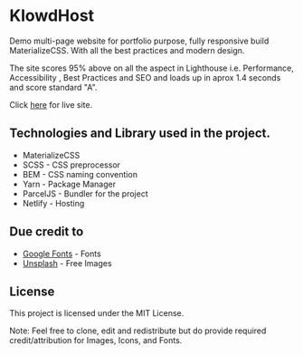 # KlowdHost

Demo multi-page website for portfolio purpose, fully responsive build MaterializeCSS. With all the best practices and modern design.

The site scores 95% above on all the aspect in Lighthouse i.e. Performance, Accessibility , Best Practices and SEO and loads up in aprox 1.4 seconds and score standard "A".

Click [here](https://amazing-ptolemy-fccb31.netlify.com/) for live site.

## Technologies and Library used in the project.

- MaterializeCSS
- SCSS - CSS preprocessor
- BEM - CSS naming convention
- Yarn - Package Manager
- ParcelJS - Bundler for the project
- Netlify - Hosting

## Due credit to

- [Google Fonts](https://fonts.google.com/) - Fonts
- [Unsplash](https://unsplash.com/) - Free Images

## License

This project is licensed under the MIT License.

Note: Feel free to clone, edit and redistribute but do provide required credit/attribution for Images, Icons, and Fonts.
